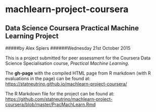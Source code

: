 # machlearn-project-coursera
## Data Science Coursera Practical Machine Learning Project

#####by Alex Spiers
######Wednesday 21st October 2015

This is a project submitted for peer assessment for the Coursera Data Science Specialisation course, *Practical Machine Learning*.

The **gh-page** with the compiled HTML page from R markdown (with R evaluations in the page) can be found at:
<https://statneutrino.github.io/machlearn-project-coursera/>

The R Markdown file for the project can be found at:
<https://github.com/statneutrino/machlearn-project-coursera/blob/master/PracMachLearn.Rmd>
